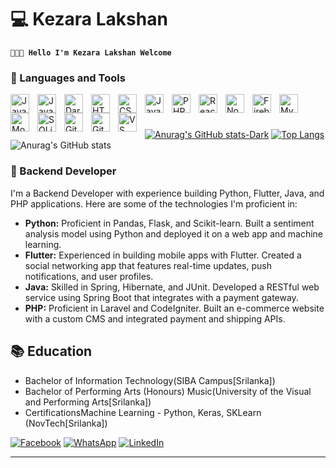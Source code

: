 # 💻 Kezara Lakshan

**` 🧑🏻‍💻 Hello I'm Kezara Lakshan Welcome `**



### 🧰 Languages and Tools


<img align="left" alt="Java" width="30px" style="padding-right:10px;" src="https://cdn.jsdelivr.net/gh/devicons/devicon/icons/java/java-original.svg"/>
<img align="left" alt="Java" width="30px" style="padding-right:10px;" src="https://upload.wikimedia.org/wikipedia/commons/thumb/c/c3/Python-logo-notext.svg/800px-Python-logo-notext.svg.png")

<img align="left" alt="Java" width="30px" style="padding-right:10px;" src="https://upload.wikimedia.org/wikipedia/commons/thumb/0/0d/C_Sharp_wordmark.svg/800px-C_Sharp_wordmark.svg.png"/>
     
<img align="left" alt="Dart" width="30px" style="padding-right:10px;" src="https://cdn.jsdelivr.net/gh/devicons/devicon/icons/dart/dart-original-wordmark.svg" />
<img align="left" alt="HTML" width="30px" style="padding-right:10px;" src="https://cdn.jsdelivr.net/gh/devicons/devicon/icons/html5/html5-plain.svg" />
<img align="left" alt="CSS" width="30px" style="padding-right:10px;" src="https://cdn.jsdelivr.net/gh/devicons/devicon/icons/css3/css3-plain.svg" />
<img align="left" alt="JavaScript" width="30px" style="padding-right:10px;" src="https://cdn.jsdelivr.net/gh/devicons/devicon/icons/javascript/javascript-plain.svg" />
<img align="left" alt="PHP" width="30px" style="padding-right:10px;" src="https://cdn.jsdelivr.net/gh/devicons/devicon/icons/php/php-original.svg" />
<img align="left" alt="React" width="30px" style="padding-right:10px;" src="https://upload.wikimedia.org/wikipedia/commons/thumb/c/cf/Angular_full_color_logo.svg/2048px-Angular_full_color_logo.svg.png" />
<img align="left" alt="NodeJS" width="30px" style="padding-right:10px;" src="https://cdn.jsdelivr.net/gh/devicons/devicon/icons/nodejs/nodejs-original.svg" />
<img align="left" alt="Firebase" width="30px" style="padding-right:10px;" src="https://cdn.jsdelivr.net/gh/devicons/devicon/icons/firebase/firebase-plain.svg" />
<img align="left" alt="Mysql" width="30px" style="padding-right:10px;" src="https://cdn.jsdelivr.net/gh/devicons/devicon/icons/mysql/mysql-original.svg" />
<img align="left" alt="Mongo DB" width="30px" style="padding-right:10px;" src="https://cdn.jsdelivr.net/gh/devicons/devicon/icons/mongodb/mongodb-original.svg" />
<img align="left" alt="SQLite" width="30px" style="padding-right:10px;" src="https://cdn.jsdelivr.net/gh/devicons/devicon/icons/sqlite/sqlite-original.svg" />
<img align="left" alt="Git" width="30px" style="padding-right:10px;" src="https://cdn.jsdelivr.net/gh/devicons/devicon/icons/git/git-original.svg" />
<img align="left" alt="GitHub" width="30px" style="padding-right:10px;" src="https://upload.wikimedia.org/wikipedia/commons/thumb/c/c4/Unity_2021.svg/1920px-Unity_2021.svg.png" />
<img align="left" alt="VS Code" width="30px" style="padding-right:10px;" src="https://cdn.jsdelivr.net/gh/devicons/devicon/icons/vscode/vscode-original.svg" />

<br>

#
[![Anurag's GitHub stats-Dark](https://github-readme-stats.vercel.app/api?username=kezara666&show_icons=true&theme=dark#gh-dark-mode-only)](https://github.com/anuraghazra/github-readme-stats#gh-dark-mode-only)
[![Top Langs](https://github-readme-stats.vercel.app/api/top-langs/?username=kezara666&hide=html,kotlin,swift,css,objective-c,batchfile,CMake,shell,c%2B%2B&langs_count=10&layout=compact)](https://github.com/anuraghazra/github-readme-stats)               ![Anurag's GitHub stats](https://github-readme-stats.vercel.app/api?username=kezara666&show_icons=true&theme=radical)


### 🧰 Backend Developer
<p>
      I'm a Backend Developer with experience building Python, Flutter, Java, and PHP applications. Here are some of the technologies I'm proficient in:
    </p>
    <ul>
      <li>
        <strong>Python:</strong> Proficient in Pandas, Flask, and Scikit-learn.
        Built a sentiment analysis model using Python and deployed it on a web app and machine learning.
      </li>
      <li>
        <strong>Flutter:</strong> Experienced in building mobile apps with Flutter. Created a social networking app that features real-time updates, push notifications, and user profiles.
      </li>
      <li>
        <strong>Java:</strong> Skilled in Spring, Hibernate, and JUnit. Developed a RESTful web service using Spring Boot that integrates with a payment gateway.
      </li>
      <li>
        <strong>PHP:</strong> Proficient in Laravel and CodeIgniter. Built an e-commerce website with a custom CMS and integrated payment and shipping APIs.
      </li>
    </ul>
    <h2>📚 Education</h2>
    <ul>
      <li>Bachelor of Information Technology(SIBA Campus[Srilanka])</li>
     <li>Bachelor of Performing Arts (Honours) Music(University of the Visual and Performing Arts[Srilanka])</li>
      <li>CertificationsMachine Learning - Python, Keras, SKLearn (NovTech[Srilanka])
</li>
    </ul>
   
   





<a href='https://web.facebook.com/kehsra/'>![Facebook](https://img.shields.io/badge/Facebook-%231877F2.svg?style=for-the-badge&logo=Facebook&logoColor=white)</a>
<a href='+94768000534'>![WhatsApp](https://img.shields.io/badge/WhatsApp-25D366?style=for-the-badge&logo=whatsapp&logoColor=white)</a>
<a href='https://www.linkedin.com/in/kesara-lakshan/'>![LinkedIn](https://img.shields.io/badge/linkedin-%230077B5.svg?style=for-the-badge&logo=linkedin&logoColor=white)</a>

---



